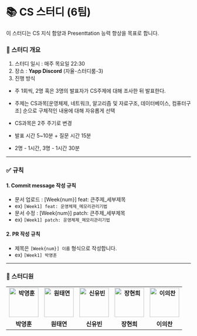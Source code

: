 # 📚 CS 스터디 (6팀)
이 스터디는 CS 지식 함양과 Presenttation 능력 향상을 목표로 합니다.

### 📖 스터디 개요
1. 스터디 일시 : 매주 목요일 22:30
2. 장소 : **Yapp Discord** (자율-스터디룸-3)
3. 진행 방식
- 주 1회씩, 2명 혹은 3명의 발표자가 CS주제에 대해 조사한 뒤 발표한다.

- 주제는 CS과목[운영체제, 네트워크, 알고리즘 및 자료구조, 데이터베이스, 컴퓨터구조] 순으로 구체적인 내용에 대해 자유롭게 선택
- CS과목은 2주 주기로 변경
- 발표 시간 5~10분 + 질문 시간 15분
- 2명 -  1시간, 3명 - 1시간 30분

---
### :white_check_mark: 규칙
#### 1. Commit message 작성 규칙
- 문서 업로드 : [Week{num}] feat: 큰주제_세부제목
- ex) `[Week1] feat: 운영체제_메모리관리기법`
- 문서 수정 : [Week{num}] patch: 큰주제_세부제목
- ex) `[Week1] patch: 운영체제_메모리관리기법`
#### 2. PR 작성 규칙
- 제목은 `[Week{num}] 이름` 형식으로 작성합니다.
- ex) `[Week1] 박영훈`
---

### 🤼 스터디원
<table style="font-weight : bold">
    <tr>
        <td align="center">
            <a href="https://github.com/Park-Young-Hun">                 
                <img alt="박영훈" src="https://avatars.githubusercontent.com/Park-Young-Hun" width="80" />            
            </a>
        </td>
        <td align="center">
            <a href="https://github.com/TaeyeonRoyce">                 
                <img alt="원태연" src="https://avatars.githubusercontent.com/TaeyeonRoyce" width="80" />            
            </a>
        </td>
        <td align="center">
            <a href="https://github.com/shinyubin989">                 
                <img alt="신유빈" src="https://avatars.githubusercontent.com/shinyubin989" width="80" />            
            </a>
        </td>
        <td align="center">
            <a href="https://github.com/huey-j">                 
                <img alt="장현희" src="https://avatars.githubusercontent.com/huey-j" width="80" />            
            </a>
        </td>
        <td align="center">
            <a href="https://github.com/srja4321">                 
                <img alt="이의찬" src="https://avatars.githubusercontent.com/srja4321" width="80" />            
            </a>
        </td>
    </tr>
    <tr>
        <td align="center">박영훈</td>
        <td align="center">원태연</td>
        <td align="center">신유빈</td>
        <td align="center">장현희</td>
        <td align="center">이의찬</td>
    </tr>
</table>
